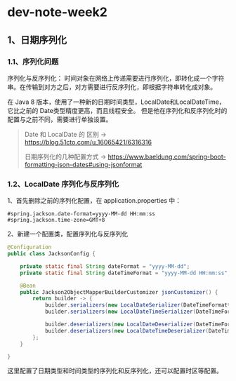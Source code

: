 # dev-note-week2

## 1、日期序列化

### 1.1、序列化问题

序列化与反序列化： 时间对象在网络上传递需要进行序列化，即转化成一个字符串。在传输到对方之后，对方需要进行反序列化，即根据字符串转化成对象。

在 Java 8 版本，使用了一种新的日期时间类型，LocalDate和LocalDateTime，它比之前的 Date类型精度更高，而且线程安全。 但是他在序列化和反序列化时的配置与之前不同，需要进行单独设置。

> Date 和 LocalDate 的 区别 -> https://blog.51cto.com/u_16065421/6316316
> 
> 日期序列化的几种配置方式 -> https://www.baeldung.com/spring-boot-formatting-json-dates#using-jsonformat

### 1.2、LocalDate 序列化与反序列化

1、首先删除之前的序列化配置，在 application.properties 中：

```properties
#spring.jackson.date-format=yyyy-MM-dd HH:mm:ss
#spring.jackson.time-zone=GMT+8
```

2、新建一个配置类，配置序列化与反序列化

```java
@Configuration
public class JacksonConfig {

    private static final String dateFormat = "yyyy-MM-dd";
    private static final String dateTimeFormat = "yyyy-MM-dd HH:mm:ss";

    @Bean
    public Jackson2ObjectMapperBuilderCustomizer jsonCustomizer() {
        return builder -> {
            builder.serializers(new LocalDateSerializer(DateTimeFormatter.ofPattern(dateFormat)));
            builder.serializers(new LocalDateTimeSerializer(DateTimeFormatter.ofPattern(dateTimeFormat)));

            builder.deserializers(new LocalDateDeserializer(DateTimeFormatter.ofPattern(dateFormat)));
            builder.deserializers(new LocalDateTimeDeserializer(DateTimeFormatter.ofPattern(dateTimeFormat)));
        };
    }

}
```

这里配置了日期类型和时间类型的序列化和反序列化，还可以配置时区等配置。